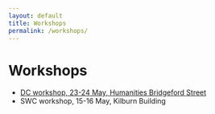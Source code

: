 ```yaml
---
layout: default
title: Workshops
permalink: /workshops/
---
```


# Workshops

- [DC workshop, 23-24 May, Humanities Bridgeford Street](_posts/2018-04-27-dc-workshop.md)
- SWC workshop, 15-16 May, Kilburn Building
